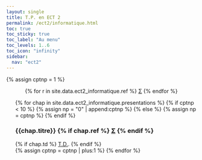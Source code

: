 ```yaml
---
layout: single
title: T.P. en ECT 2
permalink: /ect2/informatique.html
toc: true
toc_sticky: true
toc_label: "Au menu"
toc_levels: 1..6
toc_icon: "infinity"
sidebar:
  nav: "ect2"
---
```


{% assign cptnp = 1 %}

<center>
<nobr>
{% for r in site.data.ect2_informatique.ref %}
<a href="./ect2_doc/ref/{{r.ref}}" class="ref">&Sigma;</a>
{% endfor %}
</nobr>
</center>


<!-- <a href="{{site.data.psi_info.formulaire}}">Formulaire</a> disponible lors des Oraux de Centrale. -->

<ul start="0" style="list-style-type:none">
{% for chap in site.data.ect2_informatique.presentations %}
{% if cptnp < 10 %}
{% assign np = "0" | append:cptnp %}
{% else %}
{% assign np = cptnp %}
{% endif %}
<li> <h3 id="#p_{{np}}">{{chap.titre}}
{% if chap.ref %}
<a href="./ect2_doc/ref/{{chap.ref}}" class="ref">&Sigma;</a>
{% endif %}</h3>
<!-- <a href="./ect2_doc/info_option/oi-p_{{np}}.pdf">Présentation</a>. -->
{% if chap.td %}
<a href="./ect2_doc/ect2-tp{{np}}.pdf">T.D.</a>.
{% endif %}
</li>
{% assign cptnp = cptnp | plus:1 %}
{% endfor %}
</ul>
